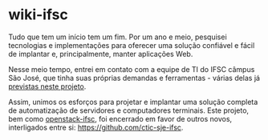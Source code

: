 wiki-ifsc
=========
Tudo que tem um início tem um fim. Por um ano e meio, pesquisei tecnologias e implementações para oferecer uma solução confiável e fácil de implantar e, principalmente, manter aplicações Web.

Nesse meio tempo, entrei em contato com a equipe de TI do IFSC câmpus São José, que tinha suas próprias demandas e ferramentas - várias delas já [previstas neste projeto](https://github.com/boidacarapreta/wiki-ifsc/blob/master/README-antigo.md).

Assim, unimos os esforços para projetar e implantar uma solução completa de automatização de servidores e computadores terminais. Este projeto, bem como [openstack-ifsc](https://github.com/boidacarapreta/openstack-ifsc), foi encerrado em favor de outros novos, interligados entre si: https://github.com/ctic-sje-ifsc.